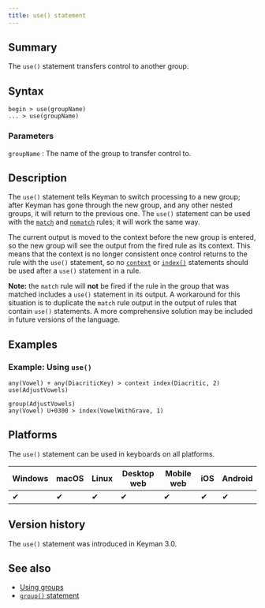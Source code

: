 ```yaml
---
title: use() statement
---
```


## Summary

The `use()` statement transfers control to another group.

## Syntax

```
begin > use(groupName)
... > use(groupName)
```

### Parameters

`groupName`
: The name of the group to transfer control to.

## Description

The `use()` statement tells Keyman to switch processing to a new group; after
Keyman has gone through the new group, and any other nested groups, it will
return to the previous one. The `use()` statement can be used with the
[`match`](match) and [`nomatch`](nomatch) rules; it will work the same way.

The current output is moved to the context before the new group is entered, so
the new group will see the output from the fired rule as its context. This means
that the context is no longer consistent once control returns to the rule with
the `use()` statement, so no [`context`](context) or [`index()`](index)
statements should be used after a `use()` statement in a rule.

**Note:** the `match` rule will **not** be fired if the rule in the group that
was matched includes a `use()` statement in its output. A workaround for this
situation is to duplicate the `match` rule output in the output of rules that
contain `use()` statements. A more comprehensive solution may be included in
future versions of the language.

## Examples

### Example: Using `use()`

```
any(Vowel) + any(DiacriticKey) > context index(Diacritic, 2) use(AdjustVowels)

group(AdjustVowels)
any(Vowel) U+0300 > index(VowelWithGrave, 1)
```

## Platforms

The `use()` statement can be used in keyboards on all platforms.

<table class='platform'>
  <thead>
    <tr><th>Windows</th><th>macOS</th><th>Linux</th><th>Desktop web</th><th>Mobile web</th><th>iOS</th><th>Android</th></tr>
  </thead>
  <tbody>
    <tr><td>✔</td><td>✔</td><td>✔</td><td>✔</td><td>✔</td><td>✔</td><td>✔</td></tr>
  </tbody>
</table>

## Version history

The `use()` statement was introduced in Keyman 3.0.

## See also

* [Using groups](../guide/groups)
* [`group()` statement](group)